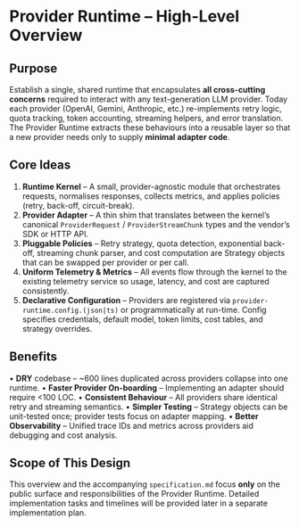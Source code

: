 # Provider Runtime – High-Level Overview

## Purpose
Establish a single, shared runtime that encapsulates **all cross-cutting concerns** required to interact with any text-generation LLM provider.  Today each provider (OpenAI, Gemini, Anthropic, etc.) re-implements retry logic, quota tracking, token accounting, streaming helpers, and error translation.  The Provider Runtime extracts these behaviours into a reusable layer so that a new provider needs only to supply **minimal adapter code**.

## Core Ideas
1. **Runtime Kernel** – A small, provider-agnostic module that orchestrates requests, normalises responses, collects metrics, and applies policies (retry, back-off, circuit-break).
2. **Provider Adapter** – A thin shim that translates between the kernel’s canonical `ProviderRequest` / `ProviderStreamChunk` types and the vendor’s SDK or HTTP API.
3. **Pluggable Policies** – Retry strategy, quota detection, exponential back-off, streaming chunk parser, and cost computation are Strategy objects that can be swapped per provider or per call.
4. **Uniform Telemetry & Metrics** –  All events flow through the kernel to the existing telemetry service so usage, latency, and cost are captured consistently.
5. **Declarative Configuration** –  Providers are registered via `provider-runtime.config.(json|ts)` or programmatically at run-time.  Config specifies credentials, default model, token limits, cost tables, and strategy overrides.

## Benefits
• **DRY** codebase – ~600 lines duplicated across providers collapse into one runtime.
• **Faster Provider On-boarding** – Implementing an adapter should require <100 LOC.
• **Consistent Behaviour** – All providers share identical retry and streaming semantics.
• **Simpler Testing** – Strategy objects can be unit-tested once; provider tests focus on adapter mapping.
• **Better Observability** – Unified trace IDs and metrics across providers aid debugging and cost analysis.

## Scope of This Design
This overview and the accompanying `specification.md` focus **only** on the public surface and responsibilities of the Provider Runtime.  Detailed implementation tasks and timelines will be provided later in a separate implementation plan.
